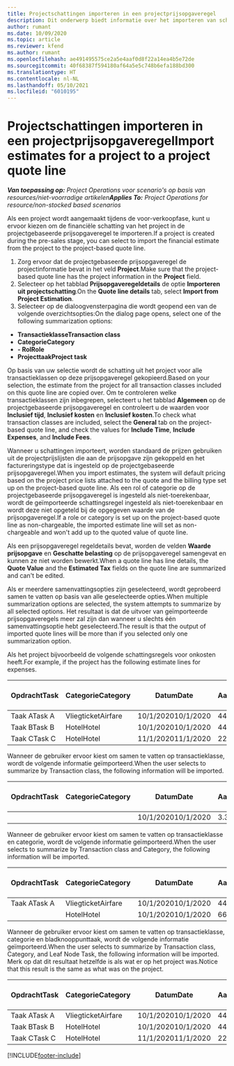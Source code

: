 ```yaml
---
title: Projectschattingen importeren in een projectprijsopgaveregel
description: Dit onderwerp biedt informatie over het importeren van schattingen uit een project naar een projectprijsopgaveregel.
author: rumant
ms.date: 10/09/2020
ms.topic: article
ms.reviewer: kfend
ms.author: rumant
ms.openlocfilehash: ae491495575ce2a5e4aaf0d8f22a14ea4b5e72de
ms.sourcegitcommit: 40f68387f594180af64a5e5c748b6efa188bd300
ms.translationtype: HT
ms.contentlocale: nl-NL
ms.lasthandoff: 05/10/2021
ms.locfileid: "6010195"
---
```

# <a name="import-estimates-for-a-project-to-a-project-quote-line"></a><span data-ttu-id="482ab-103">Projectschattingen importeren in een projectprijsopgaveregel</span><span class="sxs-lookup"><span data-stu-id="482ab-103">Import estimates for a project to a project quote line</span></span>

<span data-ttu-id="482ab-104">_**Van toepassing op:** Project Operations voor scenario's op basis van resources/niet-voorradige artikelen_</span><span class="sxs-lookup"><span data-stu-id="482ab-104">_**Applies To:** Project Operations for resource/non-stocked based scenarios_</span></span>


<span data-ttu-id="482ab-105">Als een project wordt aangemaakt tijdens de voor-verkoopfase, kunt u ervoor kiezen om de financiële schatting van het project in de projectgebaseerde prijsopgaveregel te importeren.</span><span class="sxs-lookup"><span data-stu-id="482ab-105">If a project is created during the pre-sales stage, you can select to import the financial estimate from the project to the project-based quote line.</span></span>

1. <span data-ttu-id="482ab-106">Zorg ervoor dat de projectgebaseerde prijsopgaveregel de projectinformatie bevat in het veld **Project**.</span><span class="sxs-lookup"><span data-stu-id="482ab-106">Make sure that the project-based quote line has the project information in the **Project** field.</span></span>
2. <span data-ttu-id="482ab-107">Selecteer op het tabblad **Prijsopgaveregeldetails** de optie **Importeren uit projectschatting**.</span><span class="sxs-lookup"><span data-stu-id="482ab-107">On the **Quote line details** tab, select **Import from Project Estimation**.</span></span>
3. <span data-ttu-id="482ab-108">Selecteer op de dialoogvensterpagina die wordt geopend een van de volgende overzichtsopties:</span><span class="sxs-lookup"><span data-stu-id="482ab-108">On the dialog page opens, select one of the following summarization options:</span></span>

  - <span data-ttu-id="482ab-109">**Transactieklasse**</span><span class="sxs-lookup"><span data-stu-id="482ab-109">**Transaction class**</span></span>
  - <span data-ttu-id="482ab-110">**Categorie**</span><span class="sxs-lookup"><span data-stu-id="482ab-110">**Category**</span></span>
  - <span data-ttu-id="482ab-111">**- Rol**</span><span class="sxs-lookup"><span data-stu-id="482ab-111">**Role**</span></span> 
  - <span data-ttu-id="482ab-112">**Projecttaak**</span><span class="sxs-lookup"><span data-stu-id="482ab-112">**Project task**</span></span>

<span data-ttu-id="482ab-113">Op basis van uw selectie wordt de schatting uit het project voor alle transactieklassen op deze prijsopgaveregel gekopieerd.</span><span class="sxs-lookup"><span data-stu-id="482ab-113">Based on your selection, the estimate from the project for all transaction classes included on this quote line are copied over.</span></span> <span data-ttu-id="482ab-114">Om te controleren welke transactieklassen zijn inbegrepen, selecteert u het tabblad **Algemeen** op de projectgebaseerde prijsopgaveregel en controleert u de waarden voor **Inclusief tijd**, **Inclusief kosten** en **Inclusief kosten**.</span><span class="sxs-lookup"><span data-stu-id="482ab-114">To check what transaction classes are included, select the **General** tab on the project-based quote line, and check the values for **Include Time**, **Include Expenses**, and **Include Fees**.</span></span>

<span data-ttu-id="482ab-115">Wanneer u schattingen importeert, worden standaard de prijzen gebruiken uit de projectprijslijsten die aan de prijsopgave zijn gekoppeld en het factureringstype dat is ingesteld op de projectgebaseerde prijsopgaveregel.</span><span class="sxs-lookup"><span data-stu-id="482ab-115">When you import estimates, the system will default pricing based on the project price lists attached to the quote and the billing type set up on the project-based quote line.</span></span> <span data-ttu-id="482ab-116">Als een rol of categorie op de projectgebaseerde prijsopgaveregel is ingesteld als niet-toerekenbaar, wordt de geïmporteerde schattingsregel ingesteld als niet-toerekenbaar en wordt deze niet opgeteld bij de opgegeven waarde van de prijsopgaveregel.</span><span class="sxs-lookup"><span data-stu-id="482ab-116">If a role or category is set up on the project-based quote line as non-chargeable, the imported estimate line will set as non-chargeable and won't add up to the quoted value of quote line.</span></span>

<span data-ttu-id="482ab-117">Als een prijsopgaveregel regeldetails bevat, worden de velden **Waarde prijsopgave** en **Geschatte belasting** op de prijsopgaveregel samengevat en kunnen ze niet worden bewerkt.</span><span class="sxs-lookup"><span data-stu-id="482ab-117">When a quote line has line details, the **Quote Value** and the **Estimated Tax** fields on the quote line are summarized and can't be edited.</span></span>

<span data-ttu-id="482ab-118">Als er meerdere samenvattingsopties zijn geselecteerd, wordt geprobeerd samen te vatten op basis van alle geselecteerde opties.</span><span class="sxs-lookup"><span data-stu-id="482ab-118">When multiple summarization options are selected, the system attempts to summarize by all selected options.</span></span> <span data-ttu-id="482ab-119">Het resultaat is dat de uitvoer van geïmporteerde prijsopgaveregels meer zal zijn dan wanneer u slechts één samenvattingsoptie hebt geselecteerd.</span><span class="sxs-lookup"><span data-stu-id="482ab-119">The result is that the output of imported quote lines will be more than if you selected only one summarization option.</span></span>

<span data-ttu-id="482ab-120">Als het project bijvoorbeeld de volgende schattingsregels voor onkosten heeft.</span><span class="sxs-lookup"><span data-stu-id="482ab-120">For example, if the project has the following estimate lines for expenses.</span></span>

| <span data-ttu-id="482ab-121">Opdracht</span><span class="sxs-lookup"><span data-stu-id="482ab-121">Task</span></span> | <span data-ttu-id="482ab-122">Categorie</span><span class="sxs-lookup"><span data-stu-id="482ab-122">Category</span></span> | <span data-ttu-id="482ab-123">Datum</span><span class="sxs-lookup"><span data-stu-id="482ab-123">Date</span></span> | <span data-ttu-id="482ab-124">Aantal</span><span class="sxs-lookup"><span data-stu-id="482ab-124">Quantity</span></span> | <span data-ttu-id="482ab-125">Prijs per eenheid</span><span class="sxs-lookup"><span data-stu-id="482ab-125">Unit price</span></span> | <span data-ttu-id="482ab-126">Bedrag</span><span class="sxs-lookup"><span data-stu-id="482ab-126">Amount</span></span> |
| --- | --- | --- | --- | --- | --- |
| <span data-ttu-id="482ab-127">Taak A</span><span class="sxs-lookup"><span data-stu-id="482ab-127">Task A</span></span> | <span data-ttu-id="482ab-128">Vliegticket</span><span class="sxs-lookup"><span data-stu-id="482ab-128">Airfare</span></span> | <span data-ttu-id="482ab-129">10/1/2020</span><span class="sxs-lookup"><span data-stu-id="482ab-129">10/1/2020</span></span> | <span data-ttu-id="482ab-130">4</span><span class="sxs-lookup"><span data-stu-id="482ab-130">4</span></span> | <span data-ttu-id="482ab-131">400</span><span class="sxs-lookup"><span data-stu-id="482ab-131">400</span></span> | <span data-ttu-id="482ab-132">1600</span><span class="sxs-lookup"><span data-stu-id="482ab-132">1600</span></span> |
| <span data-ttu-id="482ab-133">Taak B</span><span class="sxs-lookup"><span data-stu-id="482ab-133">Task B</span></span> | <span data-ttu-id="482ab-134">Hotel</span><span class="sxs-lookup"><span data-stu-id="482ab-134">Hotel</span></span> | <span data-ttu-id="482ab-135">10/1/2020</span><span class="sxs-lookup"><span data-stu-id="482ab-135">10/1/2020</span></span> | <span data-ttu-id="482ab-136">4</span><span class="sxs-lookup"><span data-stu-id="482ab-136">4</span></span> | <span data-ttu-id="482ab-137">200</span><span class="sxs-lookup"><span data-stu-id="482ab-137">200</span></span> | <span data-ttu-id="482ab-138">800</span><span class="sxs-lookup"><span data-stu-id="482ab-138">800</span></span> |
| <span data-ttu-id="482ab-139">Taak C</span><span class="sxs-lookup"><span data-stu-id="482ab-139">Task C</span></span> | <span data-ttu-id="482ab-140">Hotel</span><span class="sxs-lookup"><span data-stu-id="482ab-140">Hotel</span></span> | <span data-ttu-id="482ab-141">11/1/2020</span><span class="sxs-lookup"><span data-stu-id="482ab-141">11/1/2020</span></span> | <span data-ttu-id="482ab-142">2</span><span class="sxs-lookup"><span data-stu-id="482ab-142">2</span></span> | <span data-ttu-id="482ab-143">200</span><span class="sxs-lookup"><span data-stu-id="482ab-143">200</span></span> | <span data-ttu-id="482ab-144">400</span><span class="sxs-lookup"><span data-stu-id="482ab-144">400</span></span> |

<span data-ttu-id="482ab-145">Wanneer de gebruiker ervoor kiest om samen te vatten op transactieklasse, wordt de volgende informatie geïmporteerd.</span><span class="sxs-lookup"><span data-stu-id="482ab-145">When the user selects to summarize by Transaction class, the following information will be imported.</span></span>

| <span data-ttu-id="482ab-146">Opdracht</span><span class="sxs-lookup"><span data-stu-id="482ab-146">Task</span></span> | <span data-ttu-id="482ab-147">Categorie</span><span class="sxs-lookup"><span data-stu-id="482ab-147">Category</span></span> | <span data-ttu-id="482ab-148">Datum</span><span class="sxs-lookup"><span data-stu-id="482ab-148">Date</span></span> | <span data-ttu-id="482ab-149">Aantal</span><span class="sxs-lookup"><span data-stu-id="482ab-149">Quantity</span></span> | <span data-ttu-id="482ab-150">Prijs per eenheid</span><span class="sxs-lookup"><span data-stu-id="482ab-150">Unit price</span></span> | <span data-ttu-id="482ab-151">Bedrag</span><span class="sxs-lookup"><span data-stu-id="482ab-151">Amount</span></span> |
| --- | --- | --- | --- | --- | --- |
| | | <span data-ttu-id="482ab-152">10/1/2020</span><span class="sxs-lookup"><span data-stu-id="482ab-152">10/1/2020</span></span> | <span data-ttu-id="482ab-153">3.34</span><span class="sxs-lookup"><span data-stu-id="482ab-153">3.34</span></span> | <span data-ttu-id="482ab-154">840</span><span class="sxs-lookup"><span data-stu-id="482ab-154">840</span></span> | <span data-ttu-id="482ab-155">2800</span><span class="sxs-lookup"><span data-stu-id="482ab-155">2800</span></span> |

<span data-ttu-id="482ab-156">Wanneer de gebruiker ervoor kiest om samen te vatten op transactieklasse en categorie, wordt de volgende informatie geïmporteerd.</span><span class="sxs-lookup"><span data-stu-id="482ab-156">When the user selects to summarize by Transaction class and Category, the following information will be imported.</span></span>

| <span data-ttu-id="482ab-157">Opdracht</span><span class="sxs-lookup"><span data-stu-id="482ab-157">Task</span></span> | <span data-ttu-id="482ab-158">Categorie</span><span class="sxs-lookup"><span data-stu-id="482ab-158">Category</span></span> | <span data-ttu-id="482ab-159">Datum</span><span class="sxs-lookup"><span data-stu-id="482ab-159">Date</span></span> | <span data-ttu-id="482ab-160">Aantal</span><span class="sxs-lookup"><span data-stu-id="482ab-160">Quantity</span></span> | <span data-ttu-id="482ab-161">Prijs per eenheid</span><span class="sxs-lookup"><span data-stu-id="482ab-161">Unit price</span></span> | <span data-ttu-id="482ab-162">Bedrag</span><span class="sxs-lookup"><span data-stu-id="482ab-162">Amount</span></span> |
| --- | --- | --- | --- | --- | --- |
| <span data-ttu-id="482ab-163">Taak A</span><span class="sxs-lookup"><span data-stu-id="482ab-163">Task A</span></span> | <span data-ttu-id="482ab-164">Vliegticket</span><span class="sxs-lookup"><span data-stu-id="482ab-164">Airfare</span></span> | <span data-ttu-id="482ab-165">10/1/2020</span><span class="sxs-lookup"><span data-stu-id="482ab-165">10/1/2020</span></span> | <span data-ttu-id="482ab-166">4</span><span class="sxs-lookup"><span data-stu-id="482ab-166">4</span></span> | <span data-ttu-id="482ab-167">400</span><span class="sxs-lookup"><span data-stu-id="482ab-167">400</span></span> | <span data-ttu-id="482ab-168">1600</span><span class="sxs-lookup"><span data-stu-id="482ab-168">1600</span></span> |
| | <span data-ttu-id="482ab-169">Hotel</span><span class="sxs-lookup"><span data-stu-id="482ab-169">Hotel</span></span> | <span data-ttu-id="482ab-170">10/1/2020</span><span class="sxs-lookup"><span data-stu-id="482ab-170">10/1/2020</span></span> | <span data-ttu-id="482ab-171">6</span><span class="sxs-lookup"><span data-stu-id="482ab-171">6</span></span> | <span data-ttu-id="482ab-172">200</span><span class="sxs-lookup"><span data-stu-id="482ab-172">200</span></span> | <span data-ttu-id="482ab-173">1200</span><span class="sxs-lookup"><span data-stu-id="482ab-173">1200</span></span> |

<span data-ttu-id="482ab-174">Wanneer de gebruiker ervoor kiest om samen te vatten op transactieklasse, categorie en bladknooppunttaak, wordt de volgende informatie geïmporteerd.</span><span class="sxs-lookup"><span data-stu-id="482ab-174">When the user selects to summarize by Transaction class, Category, and Leaf Node Task, the following information will be imported.</span></span> <span data-ttu-id="482ab-175">Merk op dat dit resultaat hetzelfde is als wat er op het project was.</span><span class="sxs-lookup"><span data-stu-id="482ab-175">Notice that this result is the same as what was on the project.</span></span>

| <span data-ttu-id="482ab-176">Opdracht</span><span class="sxs-lookup"><span data-stu-id="482ab-176">Task</span></span> | <span data-ttu-id="482ab-177">Categorie</span><span class="sxs-lookup"><span data-stu-id="482ab-177">Category</span></span> | <span data-ttu-id="482ab-178">Datum</span><span class="sxs-lookup"><span data-stu-id="482ab-178">Date</span></span> | <span data-ttu-id="482ab-179">Aantal</span><span class="sxs-lookup"><span data-stu-id="482ab-179">Quantity</span></span> | <span data-ttu-id="482ab-180">Prijs per eenheid</span><span class="sxs-lookup"><span data-stu-id="482ab-180">Unit price</span></span> | <span data-ttu-id="482ab-181">Bedrag</span><span class="sxs-lookup"><span data-stu-id="482ab-181">Amount</span></span> |
| --- | --- | --- | --- | --- | --- |
| <span data-ttu-id="482ab-182">Taak A</span><span class="sxs-lookup"><span data-stu-id="482ab-182">Task A</span></span> | <span data-ttu-id="482ab-183">Vliegticket</span><span class="sxs-lookup"><span data-stu-id="482ab-183">Airfare</span></span> | <span data-ttu-id="482ab-184">10/1/2020</span><span class="sxs-lookup"><span data-stu-id="482ab-184">10/1/2020</span></span> | <span data-ttu-id="482ab-185">4</span><span class="sxs-lookup"><span data-stu-id="482ab-185">4</span></span> | <span data-ttu-id="482ab-186">400</span><span class="sxs-lookup"><span data-stu-id="482ab-186">400</span></span> | <span data-ttu-id="482ab-187">1600</span><span class="sxs-lookup"><span data-stu-id="482ab-187">1600</span></span> |
| <span data-ttu-id="482ab-188">Taak B</span><span class="sxs-lookup"><span data-stu-id="482ab-188">Task B</span></span> | <span data-ttu-id="482ab-189">Hotel</span><span class="sxs-lookup"><span data-stu-id="482ab-189">Hotel</span></span> | <span data-ttu-id="482ab-190">10/1/2020</span><span class="sxs-lookup"><span data-stu-id="482ab-190">10/1/2020</span></span> | <span data-ttu-id="482ab-191">4</span><span class="sxs-lookup"><span data-stu-id="482ab-191">4</span></span> | <span data-ttu-id="482ab-192">200</span><span class="sxs-lookup"><span data-stu-id="482ab-192">200</span></span> | <span data-ttu-id="482ab-193">800</span><span class="sxs-lookup"><span data-stu-id="482ab-193">800</span></span> |
| <span data-ttu-id="482ab-194">Taak C</span><span class="sxs-lookup"><span data-stu-id="482ab-194">Task C</span></span> | <span data-ttu-id="482ab-195">Hotel</span><span class="sxs-lookup"><span data-stu-id="482ab-195">Hotel</span></span> | <span data-ttu-id="482ab-196">11/1/2020</span><span class="sxs-lookup"><span data-stu-id="482ab-196">11/1/2020</span></span> | <span data-ttu-id="482ab-197">2</span><span class="sxs-lookup"><span data-stu-id="482ab-197">2</span></span> | <span data-ttu-id="482ab-198">200</span><span class="sxs-lookup"><span data-stu-id="482ab-198">200</span></span> | <span data-ttu-id="482ab-199">400</span><span class="sxs-lookup"><span data-stu-id="482ab-199">400</span></span> |


[!INCLUDE[footer-include](../includes/footer-banner.md)]

